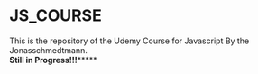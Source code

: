 # JS_COURSE
This is the repository of the Udemy Course for Javascript By the Jonasschmedtmann. <br>
  ******************Still in Progress!!!***********************
